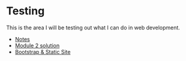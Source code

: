# Testing
This is the area I will be testing out what I can do in web development.

* [Notes](https://tiff285.github.io/Testing/site/Studying/f-e.html)
* [Module 2 solution](https://tiff285.github.io/Testing/site/module2-solution/index.html)
* [Bootstrap & Static Site](https://tiff285.github.io/Testing/site/BS-SS/f-e.html)
